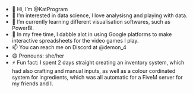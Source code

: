 - 👋 Hi, I’m @KatProgram
- 👀 I’m interested in data science, I love analysisng and playing with data.
- 🌱 I’m currently learning different visualisation softwares, such as PowerBI. 
- 💞️ In my free time, I dabble alot in using Google platforms to make interactive spreadsheets for the video games I play.
- 📫 You can reach me on Discord at @demon_4
- 😄 Pronouns: she/her
- ⚡ Fun fact: I spent 2 days straight creating an inventory system, which had also crafting and manual inputs, as well as a colour cordinated system for ingredients, which was all automatic for a FiveM server for my friends and I. 

<!---
KatProgram/KatProgram is a ✨ special ✨ repository because its `README.md` (this file) appears on your GitHub profile.
You can click the Preview link to take a look at your changes.
--->
